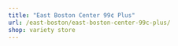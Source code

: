 ```yaml
---
title: "East Boston Center 99¢ Plus"
url: /east-boston/east-boston-center-99c-plus/
shop: variety store
---
```


